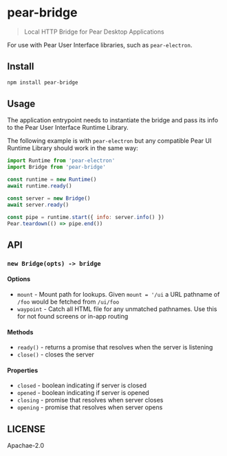 # pear-bridge

> Local HTTP Bridge for Pear Desktop Applications

For use with Pear User Interface libraries, such as `pear-electron`.

## Install

```sh
npm install pear-bridge
```

## Usage

The application entrypoint needs to instantiate the bridge and pass its info to the Pear User Interface Runtime Library.

The following example is with `pear-electron` but any compatible Pear UI Runtime Library should work in the same way:

```js
import Runtime from 'pear-electron'
import Bridge from 'pear-bridge'

const runtime = new Runtime()
await runtime.ready()

const server = new Bridge()
await server.ready()

const pipe = runtime.start({ info: server.info() })
Pear.teardown(() => pipe.end())
```


## API

### `new Bridge(opts) -> bridge`

#### Options

* `mount` - Mount path for lookups. Given `mount = '/ui` a URL pathname of `/foo` would be fetched from `/ui/foo`
* `waypoint` - Catch all HTML file for any unmatched pathnames. Use this for not found screens or in-app routing

#### Methods

* `ready()` - returns a promise that resolves when the server is listening
* `close()` - closes the server

#### Properties

* `closed` - boolean indicating if server is closed
* `opened` - boolean indicating if server is opened
* `closing` - promise that resolves when server closes
* `opening` - promise that resolves when server opens



## LICENSE

Apachae-2.0

